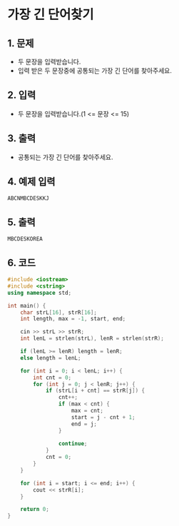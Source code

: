 # 가장 긴 단어찾기 #

## 1. 문제
- 두 문장을 입력받습니다.
- 입력 받은 두 문장중에 공통되는 가장 긴 단어를 찾아주세요.

## 2. 입력
-  두 문장을 입력받습니다.(1 <= 문장 <= 15)

## 3. 출력
- 공통되는 가장 긴 단어를 찾아주세요.

## 4. 예제 입력
```
ABCNMBCDESKKJ
```

## 5. 출력

```
MBCDESKOREA
```

## 6. 코드

```c++
#include <iostream>
#include <cstring>
using namespace std;

int main() {
	char strL[16], strR[16];
	int length, max = -1, start, end;

	cin >> strL >> strR;
	int lenL = strlen(strL), lenR = strlen(strR);

	if (lenL >= lenR) length = lenR;
	else length = lenL;

	for (int i = 0; i < lenL; i++) {
		int cnt = 0;
		for (int j = 0; j < lenR; j++) {
			if (strL[i + cnt] == strR[j]) {
				cnt++;
				if (max < cnt) {
					max = cnt;
					start = j - cnt + 1;
					end = j;
				}
				
				continue;
			}
			cnt = 0;
		}
	}

	for (int i = start; i <= end; i++) {
		cout << strR[i];
	}

	return 0;
}
```
